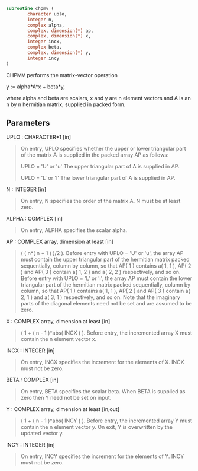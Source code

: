 ```fortran
subroutine chpmv (
        character uplo,
        integer n,
        complex alpha,
        complex, dimension(*) ap,
        complex, dimension(*) x,
        integer incx,
        complex beta,
        complex, dimension(*) y,
        integer incy
)
```

CHPMV  performs the matrix-vector operation

y := alpha\*A\*x + beta\*y,

where alpha and beta are scalars, x and y are n element vectors and
A is an n by n hermitian matrix, supplied in packed form.

## Parameters
UPLO : CHARACTER\*1 [in]
> On entry, UPLO specifies whether the upper or lower
> triangular part of the matrix A is supplied in the packed
> array AP as follows:
> 
> UPLO = 'U' or 'u'   The upper triangular part of A is
> supplied in AP.
> 
> UPLO = 'L' or 'l'   The lower triangular part of A is
> supplied in AP.

N : INTEGER [in]
> On entry, N specifies the order of the matrix A.
> N must be at least zero.

ALPHA : COMPLEX [in]
> On entry, ALPHA specifies the scalar alpha.

AP : COMPLEX array, dimension at least [in]
> ( ( n\*( n + 1 ) )/2 ).
> Before entry with UPLO = 'U' or 'u', the array AP must
> contain the upper triangular part of the hermitian matrix
> packed sequentially, column by column, so that AP( 1 )
> contains a( 1, 1 ), AP( 2 ) and AP( 3 ) contain a( 1, 2 )
> and a( 2, 2 ) respectively, and so on.
> Before entry with UPLO = 'L' or 'l', the array AP must
> contain the lower triangular part of the hermitian matrix
> packed sequentially, column by column, so that AP( 1 )
> contains a( 1, 1 ), AP( 2 ) and AP( 3 ) contain a( 2, 1 )
> and a( 3, 1 ) respectively, and so on.
> Note that the imaginary parts of the diagonal elements need
> not be set and are assumed to be zero.

X : COMPLEX array, dimension at least [in]
> ( 1 + ( n - 1 )\*abs( INCX ) ).
> Before entry, the incremented array X must contain the n
> element vector x.

INCX : INTEGER [in]
> On entry, INCX specifies the increment for the elements of
> X. INCX must not be zero.

BETA : COMPLEX [in]
> On entry, BETA specifies the scalar beta. When BETA is
> supplied as zero then Y need not be set on input.

Y : COMPLEX array, dimension at least [in,out]
> ( 1 + ( n - 1 )\*abs( INCY ) ).
> Before entry, the incremented array Y must contain the n
> element vector y. On exit, Y is overwritten by the updated
> vector y.

INCY : INTEGER [in]
> On entry, INCY specifies the increment for the elements of
> Y. INCY must not be zero.
